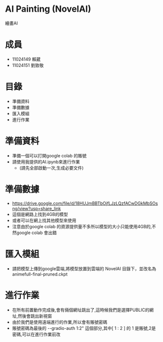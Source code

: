 # AI Painting (NovelAI) 
繪畫AI

# 成員
* 11024149 賴葳
* 11024151 劉致敬

# 目錄
* 準備資料
* 準備數據
* 匯入模組
* 進行作業

# 準備資料
* 準備一個可以打開google colab 的賬號
* 請使用我提供的AI.ipynb來進行作業
  * (請先全部啟動一次,生成必要文件)

# 準備數據
* https://drive.google.com/file/d/18HUJmBBTbOjfLJzLQzfACwDGkMbSOsng/view?usp=share_link
* 這個是網路上找到4GB的模型
* 或者可以在網上找其他模型來使用
* 注意由於google colab 的資源提供量不多所以模型的大小只能使用4GB的,不然google colab 會出錯

# 匯入模組
* 請把模型上傳到google雲端,將模型放置到雲端的 NovelAI 目錄下，並改名為 animefull-final-pruned.ckpt

# 進行作業
* 在所有前置動作完成後,會有倆個網址跳出了,這時候我們是選擇PUBLIC的網址,然後會跳出新視窗
* 由於我們是使用遠端進行的作業,所以會有賬號密碼
* 賬號密碼為最後的 --gradio-auth 1:2"  這個部分,其中[ 1 : 2 ] 的 1 是賬號,2是密碼,可以在進行作業前改
